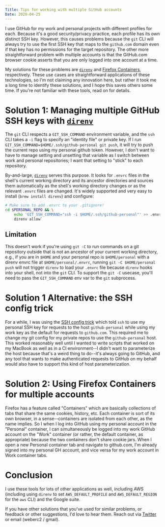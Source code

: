 ```yaml
---
Title: Tips for working with multiple GitHub accounts
Date: 2020-04-25
---
```


I use GitHub for my work and personal projects with different profiles for
each. Because it's a good security/privacy practice, each profile has its
own distinct SSH key. However, this causes problems because the `git` CLI
will always try to use the first SSH key that maps to the `github.com`
domain even if that key has no permissions for the target repository. The
other more straightforward problem with multiple accounts is that the
GitHub.com browser cookie asserts that you are only logged into one account
at a time.

My solutions for these problems are [`direnv`][0] and [Firefox
Containers][1], respectively. These use cases are straightforward
applications of these technologies, so I'm not claiming any innovation here,
but rather it took me a long time to identify these solutions, and I hope
this saves others some time. If you're not familiar with these tools, read
on for details.

<!-- more -->

<!-- h3 because the site header is h1 and the post title is h2 -->
# Solution 1: Managing multiple GitHub SSH keys with [`direnv`][0]

The `git` CLI respects a `GIT_SSH_COMMAND` environment variable, and the `ssh`
CLI takes a `-i` flag to specify an "identity file" or private key. If I run
`GIT_SSH_COMMAND=$HOME/.ssh/github-personal git push`, it will try to push the
current repo using my personal github token. However, I don't want to have to
manage setting and unsetting that variable as I switch between work and
personal repositories; I want that setting to "stick" to each repository.

By-and-large, [`direnv`][0] serves this purpose. It looks for `.envrc` files
in the shell's current working directory and its ancestor directories and
sources them automatically as the shell's working directory changes or as the
relevant `.envrc` files are changed. It's widely supported and very easy to
install (`brew install direnv`) and configure:

```bash
# Make sure to add .envrc to your .gitignore!
cd $PERSONAL_REPO && \
    echo 'GIT_SSH_COMMAND="ssh -i $HOME/.ssh/github-personal"' >> .envrc && \
    direnv allow`
```

## Limitation

This doesn't work if you're using `git -C` to run commands on a git repository
outside that is not an ancestor of your current working directory, e.g., if you
are in `$HOME` and your personal repo is `$HOME/personal` with a direnv envrc
file at `$HOME/personal/.envrc`, running `git -C $HOME/personal push` will not
trigger `direnv` to load your `.envrc` file because `direnv` hooks into your
shell, not into the `git` CLI. To support the `git -C` usecase, you'll need to
pass the `GIT_SSH_COMMAND` env var to the `git` subprocess.

# Solution 1 Alternative: the SSH config trick

For a while, I was using the [SSH config trick][2] which told `ssh` to use my
personal SSH key for requests to the host `github-personal` while using my work
key as the default for requests to `github.com`. This required me to change my
git config for my private repos to use the `github-personal` host. This worked
reasonably well until I wanted to write scripts that worked on my MacBook as
well as in a CI environment--I didn't want to parameterize the host because
that's a weird thing to do--it's always going to GitHub, and any tool that
wants to make authenticated requests to GitHub on my behalf would also have to
support this kind of host parameterization.

# Solution 2: Using Firefox Containers for multiple accounts

Firefox has a feature called "Containers" which are basically collections of
tabs that share the same cookies, history, etc. Each container is sort of its
own browser, in a sense--containers are isolated from each other, as the name
implies. So I when I log into GitHub using my personal account in the
"Personal" container, I can simultaneously be logged into my work GitHub
account on the "Work" container (or rather, the default container, as
appropriate) because the two containers don't share cookie jars. When I open a
new Personal container tab and navigate to github.com, I'm already signed into
my personal GH account, and vice versa for my work account in Work container
tabs.

# Conclusion

I use these tools for lots of other applications as well, including AWS
(including using `direnv` to set `AWS_DEFAULT_PROFILE` and
`AWS_DEFAULT_REGION` for the `aws` CLI) and the Google suite.

If you have other solutions that you've used for similar problems, or feedback
or other suggestions, I'd love to hear them. Reach out via
[Twitter](https://twitter.com/weberc2) or email (weberc2 / gmail).


[0]: https://direnv.net/
[1]: https://support.mozilla.org/en-US/kb/containers
[2]: https://gist.github.com/oanhnn/80a89405ab9023894df7
